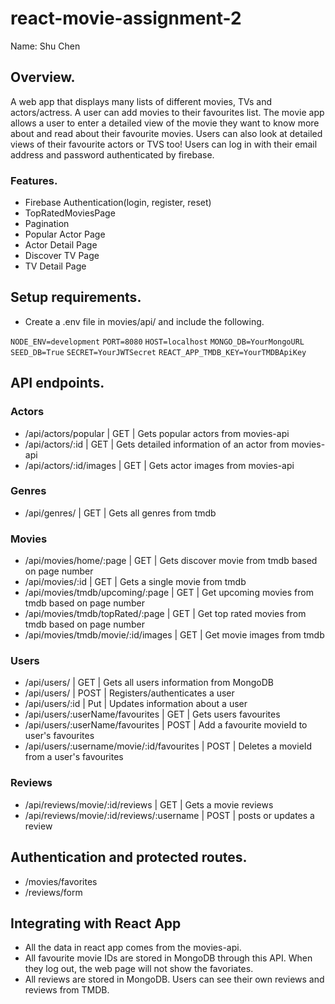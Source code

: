 # react-movie-assignment-2
Name: Shu Chen

## Overview.

A web app that displays many lists of different movies, TVs and actors/actress. A user can add movies to their favourites list.
The movie app allows a user to enter a detailed view of the movie they want to know more about and read about their favourite movies.
Users can also look at detailed views of their favourite actors or TVS too!
Users can log in with their email address and password authenticated by firebase.

### Features.
+ Firebase Authentication(login, register, reset)
+ TopRatedMoviesPage
+ Pagination
+ Popular Actor Page
+ Actor Detail Page
+ Discover TV Page
+ TV Detail Page

## Setup requirements.


+ Create a .env file in movies/api/ and include the following.

`NODE_ENV=development`
`PORT=8080`
`HOST=localhost`
`MONGO_DB=YourMongoURL`
`SEED_DB=True`
`SECRET=YourJWTSecret`
`REACT_APP_TMDB_KEY=YourTMDBApiKey`

## API endpoints.


### Actors
+ /api/actors/popular | GET | Gets popular actors from movies-api
+ /api/actors/:id | GET | Gets detailed information of an actor from movies-api
+ /api/actors/:id/images | GET | Gets actor images from movies-api
### Genres
+ /api/genres/ | GET | Gets all genres from tmdb
### Movies
+ /api/movies/home/:page | GET | Gets discover movie from tmdb based on page number
+ /api/movies/:id | GET | Gets a single movie from tmdb
+ /api/movies/tmdb/upcoming/:page | GET | Get upcoming movies from tmdb based on page number
+ /api/movies/tmdb/topRated/:page | GET | Get top rated movies from tmdb based on page number
+ /api/movies/tmdb/movie/:id/images | GET | Get movie images from tmdb

### Users
+ /api/users/ | GET | Gets all users information from MongoDB
+ /api/users/ | POST | Registers/authenticates a user
+ /api/users/:id | Put | Updates information about a user
+ /api/users/:userName/favourites | GET | Gets users favourites
+ /api/users/:userName/favourites | POST | Add a favourite movieId to user's favourites
+ /api/users/:username/movie/:id/favourites | POST | Deletes a movieId from a user's favourites
### Reviews
+ /api/reviews/movie/:id/reviews | GET | Gets a movie reviews
+ /api/reviews/movie/:id/reviews/:username | POST | posts or updates a review


## Authentication and protected routes.
+ /movies/favorites
+ /reviews/form

## Integrating with React App
+ All the data in react app comes from the movies-api.
+ All favourite movie IDs are stored in MongoDB through this API. When they log out, the web page will not show the favoriates.
+ All reviews are stored in MongoDB. Users can see their own reviews and reviews from TMDB.
